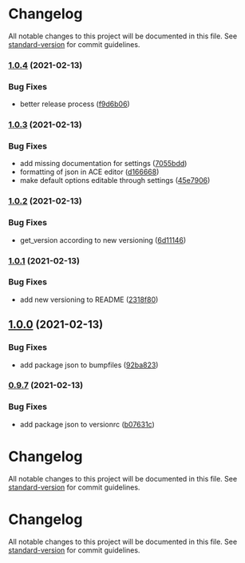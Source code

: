 # Changelog

All notable changes to this project will be documented in this file. See [standard-version](https://github.com/conventional-changelog/standard-version) for commit guidelines.

### [1.0.4](https://github.com/oesah/djangocms_slick_slider/compare/v1.0.3...v1.0.4) (2021-02-13)


### Bug Fixes

* better release process ([f9d6b06](https://github.com/oesah/djangocms_slick_slider/commit/f9d6b064b9ae7f7d4d2d3d88234dcff1245830d6))

### [1.0.3](https://github.com/oesah/djangocms_slick_slider/compare/v1.0.2...v1.0.3) (2021-02-13)


### Bug Fixes

* add missing documentation for settings ([7055bdd](https://github.com/oesah/djangocms_slick_slider/commit/7055bdd3cb07f29ac06179fa55c3b03f56c6bc72))
* formatting of json in ACE editor ([d166668](https://github.com/oesah/djangocms_slick_slider/commit/d166668da5cd449934c683baa5c13ba1d670c669))
* make default options editable through settings ([45e7906](https://github.com/oesah/djangocms_slick_slider/commit/45e7906567d87d2fc085ab17bbb18a075be116ec))

### [1.0.2](https://github.com/oesah/djangocms_slick_slider/compare/v1.0.1...v1.0.2) (2021-02-13)


### Bug Fixes

* get_version according to new versioning ([6d11146](https://github.com/oesah/djangocms_slick_slider/commit/6d111468014d31eecafb136b6d537f2a9c546ba7))

### [1.0.1](https://github.com/oesah/djangocms_slick_slider/compare/v1.0.0...v1.0.1) (2021-02-13)


### Bug Fixes

* add new versioning to README ([2318f80](https://github.com/oesah/djangocms_slick_slider/commit/2318f8058a730c49dacb2776c8d4f32fd7ea3a48))

## [1.0.0](https://github.com/oesah/djangocms_slick_slider/compare/v0.9.10...v1.0.0) (2021-02-13)

### Bug Fixes

* add package json to bumpfiles ([92ba823](https://github.com/oesah/djangocms_slick_slider/commit/92ba8233f66b8648a3d53f75cfd38d6610a55a71))

### [0.9.7](https://github.com/oesah/djangocms_slick_slider/compare/v0.9.6...v0.9.7) (2021-02-13)

### Bug Fixes

* add package json to versionrc ([b07631c](https://github.com/oesah/djangocms_slick_slider/commit/b07631cd166851604a6385700c69a1df9208681a))

# Changelog

All notable changes to this project will be documented in this file. See [standard-version](https://github.com/conventional-changelog/standard-version) for commit guidelines.

# Changelog

All notable changes to this project will be documented in this file. See [standard-version](https://github.com/conventional-changelog/standard-version) for commit guidelines.
